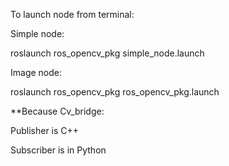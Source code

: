 To launch node from terminal:

Simple node:

roslaunch ros_opencv_pkg simple_node.launch

Image node:

roslaunch ros_opencv_pkg ros_opencv_pkg.launch


**Because Cv_bridge:

Publisher is C++

Subscriber is in Python
